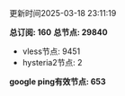 更新时间2025-03-18 23:11:19

**总订阅: 160**
**总节点: 29840**
- vless节点: 9451
- hysteria2节点: 2

**google ping有效节点: 653**
